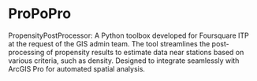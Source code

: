 # ProPoPro
PropensityPostProcessor: A Python toolbox developed for Foursquare ITP at the request of the GIS admin team. The tool streamlines the post-processing of propensity results to estimate data near stations based on various criteria, such as density. Designed to integrate seamlessly with ArcGIS Pro for automated spatial analysis.
